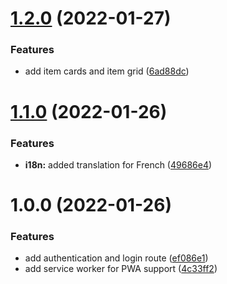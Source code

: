 # [1.2.0](https://github.com/meteorae/web/compare/v1.1.0...v1.2.0) (2022-01-27)


### Features

* add item cards and item grid ([6ad88dc](https://github.com/meteorae/web/commit/6ad88dc67c473e4f8559e48013e020795c2c8738))

# [1.1.0](https://github.com/meteorae/web/compare/v1.0.0...v1.1.0) (2022-01-26)


### Features

* **i18n:** added translation for French ([49686e4](https://github.com/meteorae/web/commit/49686e45dda5fd298191ca96c2824f377be3a949))

# 1.0.0 (2022-01-26)


### Features

* add authentication and login route ([ef086e1](https://github.com/meteorae/web/commit/ef086e190642a094cd6db1a4794f0147452cf9c9))
* add service worker for PWA support ([4c33ff2](https://github.com/meteorae/web/commit/4c33ff26d9bd4eac1d0e1bcd45eafbea040b7d69))
